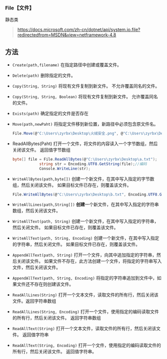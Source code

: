 ### File【文件】

静态类

> https://docs.microsoft.com/zh-cn/dotnet/api/system.io.file?redirectedfrom=MSDN&view=netframework-4.8

## 方法

- `Create(path,filename)` 在指定路径中创建或覆盖文件。

- `Delete(path)` 删除指定的文件。

- `Copy(String, String)` 将现有文件复制到新文件。 不允许覆盖同名的文件。

- `Copy(String, String, Boolean)` 将现有文件复制到新文件。 允许覆盖同名的文件。

- `Exists(path)` 确定指定的文件是否存在

- `Move(path,newPaht)` 将指定文件移到新位置，新路径中必须包含原文件名。

  ```csharp
  File.Move(@"C:\Users\zyrbx\Desktop\火绒安全.png", @"C:\Users\zyrbx\Desktop\Test\火绒安全.png");
  ```

- ReadAllBytes(Paht) 打开一个文件，将文件的内容读入一个字节数组，然后关闭该文件。 返回值字节数组

  ```csharp
  byte[] file = File.ReadAllBytes(@"C:\Users\zyrbx\Desktop\a.txt");
              string str = Encoding.UTF8.GetString(file);//编码
              Console.WriteLine(str);
  ```

- `WriteAllBytes(path,byte[])` 创建一个新文件，在其中写入指定的字节数组，然后关闭该文件。 如果目标文件已存在，则覆盖该文件。

  ```csharp
  File.WriteAllBytes(@"C:\Users\zyrbx\Desktop\b.txt", Encoding.UTF8.GetBytes("我w爱发明"));
  ```

- `WriteAllLines(path,String[])` **创建**一个新文件，在其中写入指定的字符串数组，然后关闭该文件。

- `WriteAllText(path, String)` 创建一个新文件，在其中写入指定的字符串，然后关闭文件。 如果目标文件已存在，则覆盖该文件。

- `WriteAllText(path, String, Encoding)` 创建一个新文件，在其中写入指定的字符串，然后关闭文件。 如果目标文件已存在，则覆盖该文件。

- `AppendAllText(path, String)` 打开一个文件，向其中追加指定的字符串，然后关闭该文件。 如果文件不存在，此方法创建一个文件，将指定的字符串写入文件，然后关闭该文件。

- `AppendAllText(path, String, Encoding)` 将指定的字符串追加到文件中，如果文件还不存在则创建该文件。

- `ReadAllLines(String)` 打开一个文本文件，读取文件的所有行，然后关闭该文件。返回字符串数组

- `ReadAllLines(String, Encoding)` 打开一个文件，使用指定的编码读取文件的所有行，然后关闭该文件。 返回字符串数组

- `ReadAllText(String)` 打开一个文本文件，读取文件的所有行，然后关闭该文件。 返回值字符串

- `ReadAllText(String, Encoding)` 打开一个文件，使用指定的编码读取文件的所有行，然后关闭该文件。 返回值字符串。